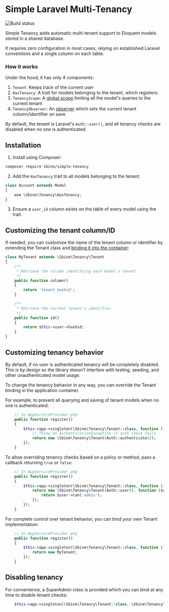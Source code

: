 # Simple Laravel Multi-Tenancy

![Build status](https://img.shields.io/github/workflow/status/sbine/simple-tenancy/Run%20tests)

Simple Tenancy adds automatic multi-tenant support to Eloquent models stored in a shared database.

It requires zero configuration in most cases, relying on established Laravel conventions and a single column on each table.

### How it works
Under the hood, it has only 4 components:
1. `Tenant`: Keeps track of the current user
2. `HasTenancy`: A trait for models belonging to the tenant, which registers:
3. `TenancyScope`: A [global scope](https://laravel.com/docs/master/eloquent#global-scopes) limiting all the model's queries to the current tenant
4. `TenancyObserver`: An [observer](https://laravel.com/docs/master/eloquent#observers) which sets the current tenant column/identifier on save

By default, the tenant is Laravel's `Auth::user()`, and all tenancy checks are disabled when no one is authenticated.

## Installation
1. Install using Composer:
```bash
composer require sbine/simple-tenancy
```

2. Add the `HasTenancy` trait to all models belonging to the tenant:
```php
class Account extends Model
{
    use \Sbine\Tenancy\HasTenancy;
}
```

3. Ensure a `user_id` column exists on the table of every model using the trait.

## Customizing the tenant column/ID
If needed, you can customize the name of the tenant column or identifier by extending the Tenant class and [binding it into the container](#customizing-tenancy-behavior):
```php
class MyTenant extends \Sbine\Tenancy\Tenant
{
    /**
     * Retrieve the column identifying each model's tenant.
     */
    public function column()
    {
        return 'tenant_hashid';
    }

    /**
     * Retrieve the current tenant's identifier.
     */
    public function id()
    {
        return $this->user->hashid;
    }
}
```

## Customizing tenancy behavior
By default, if no user is authenticated tenancy will be completely disabled. This is by design so the library doesn't interfere with testing, seeding, and other unauthenticated model usage.

To change the tenancy behavior in any way, you can override the Tenant binding in the application container. 

For example, to prevent all querying and saving of tenant models when no one is authenticated:
```php
    // In AppServiceProvider.php
    public function register()
    {
        $this->app->singleton(\Sbine\Tenancy\Tenant::class, function () {
            // Throw an AuthenticationException if auth check fails
            return new \Sbine\Tenancy\Tenant(Auth::authenticate());
        });
    }
```

To allow overriding tenancy checks based on a policy or method, pass a callback returning `true` or `false`:
```php
    // In AppServiceProvider.php
    public function register()
    {
        $this->app->singleton(\Sbine\Tenancy\Tenant::class, function () {
            return new \Sbine\Tenancy\Tenant(Auth::user(), function ($user) {
                return $user->can('admin');
            });
        });
    }
```

For complete control over tenant behavior, you can bind your own Tenant implementation:
```php
    // In AppServiceProvider.php
    public function register()
    {
        $this->app->singleton(\Sbine\Tenancy\Tenant::class, function () {
            return new MyTenant;
        });
    }
```

## Disabling tenancy
For convenience, a SuperAdmin class is provided which you can bind at any time to disable tenant checks:
```php
    $this->app->singleton(\Sbine\Tenancy\Tenant::class, \Sbine\Tenancy\SuperAdmin::class);
```
